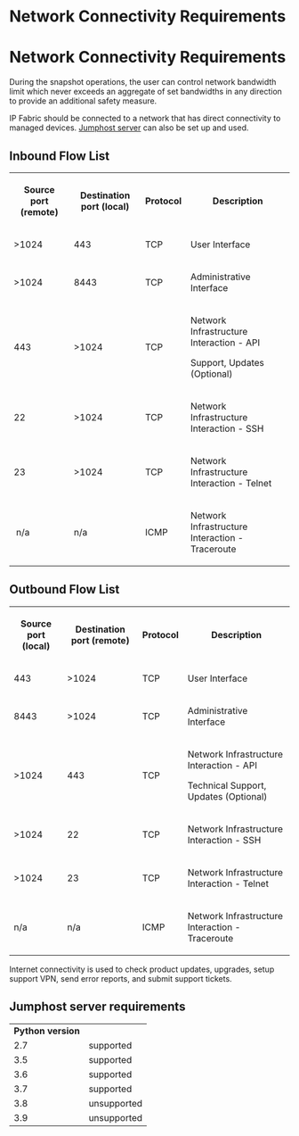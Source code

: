 # Network Connectivity Requirements

# Network Connectivity Requirements

During the snapshot operations, the user can control network bandwidth
limit which never exceeds an aggregate of set bandwidths in any
direction to provide an additional safety measure.

IP Fabric should be connected to a network that has direct connectivity
to managed devices. [Jumphost server](Jumphost_settings) can also be set
up and used.

## Inbound Flow List

<div class="table-wrap">

<table class="confluenceTable" data-layout="default" data-local-id="c4bd1fd9-7fce-440f-8fcf-96adfe6ba2b2">
<tbody>
<tr class="header">
<th class="confluenceTh"><p>Source port (remote)</p></th>
<th class="confluenceTh"><p>Destination port (local)</p></th>
<th class="confluenceTh"><p>Protocol</p></th>
<th class="confluenceTh"><p>Description</p></th>
</tr>

<tr class="odd">
<td class="confluenceTd"><p>&gt;1024</p></td>
<td class="confluenceTd"><p>443</p></td>
<td class="confluenceTd"><p>TCP</p></td>
<td class="confluenceTd"><p>User Interface</p></td>
</tr>
<tr class="even">
<td class="confluenceTd" data-highlight-colour="#e0f0ff"><p>&gt;1024</p></td>
<td class="confluenceTd" data-highlight-colour="#e0f0ff"><p>8443</p></td>
<td class="confluenceTd" data-highlight-colour="#e0f0ff"><p>TCP</p></td>
<td class="confluenceTd" data-highlight-colour="#e0f0ff"><p>Administrative Interface</p></td>
</tr>
<tr class="odd">
<td class="confluenceTd"><p>443</p></td>
<td class="confluenceTd"><p>&gt;1024</p></td>
<td class="confluenceTd"><p>TCP</p></td>
<td class="confluenceTd"><p>Network Infrastructure Interaction - API</p>
<p>Support, Updates (Optional)</p></td>
</tr>
<tr class="even">
<td class="confluenceTd" data-highlight-colour="#e0f0ff"><p>22</p></td>
<td class="confluenceTd" data-highlight-colour="#e0f0ff"><p>&gt;1024</p></td>
<td class="confluenceTd" data-highlight-colour="#e0f0ff"><p>TCP</p></td>
<td class="confluenceTd" data-highlight-colour="#e0f0ff"><p>Network Infrastructure Interaction - SSH</p></td>
</tr>
<tr class="odd">
<td class="confluenceTd"><p>23</p></td>
<td class="confluenceTd"><p>&gt;1024</p></td>
<td class="confluenceTd"><p>TCP</p></td>
<td class="confluenceTd"><p>Network Infrastructure Interaction - Telnet</p></td>
</tr>
<tr class="even">
<td class="confluenceTd" data-highlight-colour="#e0f0ff"><p> n/a</p></td>
<td class="confluenceTd" data-highlight-colour="#e0f0ff"><p>n/a </p></td>
<td class="confluenceTd" data-highlight-colour="#e0f0ff"><p>ICMP</p></td>
<td class="confluenceTd" data-highlight-colour="#e0f0ff"><p>Network Infrastructure Interaction - Traceroute</p></td>
</tr>
</tbody>
</table>

</div>

## Outbound Flow List

<div class="table-wrap">

<table class="confluenceTable" data-layout="default" data-local-id="9480f0b6-5fc7-4d3a-8320-13d3f6cf0374">
<tbody>
<tr class="header">
<th class="confluenceTh"><p>Source port (local)</p></th>
<th class="confluenceTh"><p>Destination port (remote)</p></th>
<th class="confluenceTh"><p>Protocol</p></th>
<th class="confluenceTh"><p>Description</p></th>
</tr>

<tr class="odd">
<td class="confluenceTd"><p>443</p></td>
<td class="confluenceTd"><p>&gt;1024</p></td>
<td class="confluenceTd"><p>TCP</p></td>
<td class="confluenceTd"><p>User Interface</p></td>
</tr>
<tr class="even">
<td class="confluenceTd" data-highlight-colour="#e0f0ff"><p>8443</p></td>
<td class="confluenceTd" data-highlight-colour="#e0f0ff"><p>&gt;1024</p></td>
<td class="confluenceTd" data-highlight-colour="#e0f0ff"><p>TCP</p></td>
<td class="confluenceTd" data-highlight-colour="#e0f0ff"><p>Administrative Interface</p></td>
</tr>
<tr class="odd">
<td class="confluenceTd"><p>&gt;1024</p></td>
<td class="confluenceTd"><p>443</p></td>
<td class="confluenceTd"><p>TCP</p></td>
<td class="confluenceTd"><p>Network Infrastructure Interaction - API</p>
<p>Technical Support, Updates (Optional)</p></td>
</tr>
<tr class="even">
<td class="confluenceTd" data-highlight-colour="#e0f0ff"><p>&gt;1024</p></td>
<td class="confluenceTd" data-highlight-colour="#e0f0ff"><p>22</p></td>
<td class="confluenceTd" data-highlight-colour="#e0f0ff"><p>TCP</p></td>
<td class="confluenceTd" data-highlight-colour="#e0f0ff"><p>Network Infrastructure Interaction - SSH</p></td>
</tr>
<tr class="odd">
<td class="confluenceTd"><p>&gt;1024</p></td>
<td class="confluenceTd"><p>23</p></td>
<td class="confluenceTd"><p>TCP</p></td>
<td class="confluenceTd"><p>Network Infrastructure Interaction - Telnet</p></td>
</tr>
<tr class="even">
<td class="confluenceTd" data-highlight-colour="#e0f0ff"><p>n/a</p></td>
<td class="confluenceTd" data-highlight-colour="#e0f0ff"><p>n/a</p></td>
<td class="confluenceTd" data-highlight-colour="#e0f0ff"><p>ICMP</p></td>
<td class="confluenceTd" data-highlight-colour="#e0f0ff"><p>Network Infrastructure Interaction - Traceroute</p></td>
</tr>
</tbody>
</table>

</div>

Internet connectivity is used to check product updates, upgrades, setup
support VPN, send error reports, and submit support tickets.

## Jumphost server requirements

<div class="table-wrap">

|                    |             |
|--------------------|-------------|
| **Python version** |             |
| 2.7                | supported   |
| 3.5                | supported   |
| 3.6                | supported   |
| 3.7                | supported   |
| 3.8                | unsupported |
| 3.9                | unsupported |

</div>
